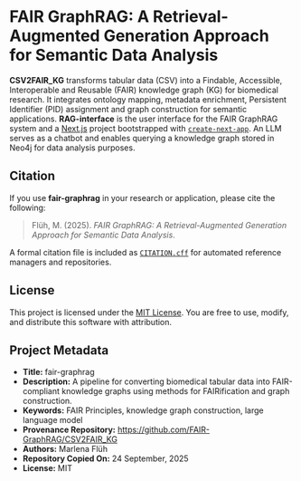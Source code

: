 # FAIR GraphRAG: A Retrieval-Augmented Generation Approach for Semantic Data Analysis

**CSV2FAIR_KG** transforms tabular data (CSV) into a Findable, Accessible, Interoperable and Reusable (FAIR) knowledge graph (KG) for biomedical research. It integrates ontology mapping, metadata enrichment, Persistent Identifier (PID) assignment and graph construction for semantic applications.
**RAG-interface** is the user interface for the FAIR GraphRAG system and a [Next.js](https://nextjs.org) project bootstrapped with [`create-next-app`](https://github.com/vercel/next.js/tree/canary/packages/create-next-app). An LLM serves as a chatbot and enables querying a knowledge graph stored in Neo4j for data analysis purposes.

## Citation

If you use **fair-graphrag** in your research or application, please cite the following:

> Flüh, M. (2025). *FAIR GraphRAG: A Retrieval-Augmented Generation Approach for Semantic Data Analysis*.

A formal citation file is included as [`CITATION.cff`](CITATION.cff) for automated reference managers and repositories.

## License

This project is licensed under the [MIT License](LICENSE). You are free to use, modify, and distribute this software with attribution.

## Project Metadata

- **Title:** fair-graphrag
- **Description:** A pipeline for converting biomedical tabular data into FAIR-compliant knowledge graphs using methods for FAIRification and graph construction.  
- **Keywords:** FAIR Principles, knowledge graph construction, large language model  
- **Provenance Repository:** https://github.com/FAIR-GraphRAG/CSV2FAIR_KG
- **Authors:**  Marlena Flüh
- **Repository Copied On:** 24 September, 2025
- **License:** MIT
